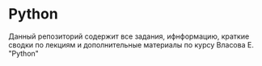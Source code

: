 # Python
Данный репозиторий содержит все задания, ифнформацию, краткие сводки по лекциям и дополнительные материалы по курсу Власова Е. "Python"
